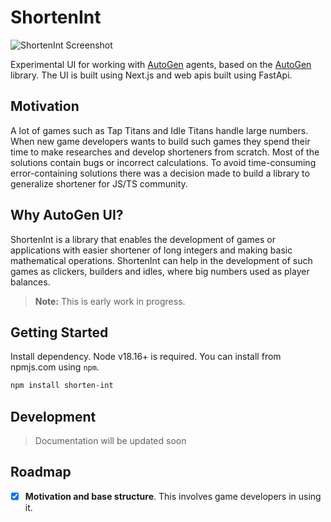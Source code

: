 # ShortenInt

![ShortenInt Screenshot](docs/images/shortenintscreen.png)

Experimental UI for working with [AutoGen](https://github.com/microsoft/autogen) agents, based on the [AutoGen](https://github.com/microsoft/autogen) library. The UI is built using Next.js and web apis built using FastApi.

## Motivation

A lot of games such as Tap Titans and Idle Titans handle large numbers. When new game developers wants to build such games they spend their time to make researches and develop shorteners from scratch. Most of the solutions contain bugs or incorrect calculations.
To avoid time-consuming error-containing solutions there was a decision made to build a library to generalize shortener for JS/TS community.

## Why AutoGen UI?

ShortenInt is a library that enables the development of games or applications with easier shortener of long integers and making basic mathematical operations. ShortenInt can help in the development of such games as clickers, builders and idles, where big numbers used as player balances.

> **Note:** This is early work in progress.

## Getting Started

Install dependency. Node v18.16+ is required. You can install from npmjs.com using `npm`.

```bash
npm install shorten-int
```

## Development

> Documentation will be updated soon

## Roadmap

- [x] **Motivation and base structure**.
      This involves game developers in using it.
